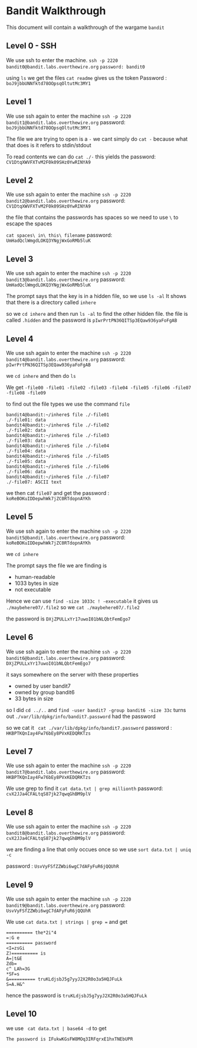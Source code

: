 # Bandit Walkthrough

This document will contain a walkthrough of the wargame `bandit`

## Level 0 - SSH

We use ssh to enter the machine.
`ssh -p 2220 bandit0@bandit.labs.overthewire.org`
`password: bandit0`

using `ls` we get the files
`cat readme` gives us the token
Password : `boJ9jbbUNNfktd78OOpsqOltutMc3MY1`

## Level 1

We use ssh again to enter the machine
`ssh -p 2220 bandit1@bandit.labs.overthewire.org`
password: `boJ9jbbUNNfktd78OOpsqOltutMc3MY1`

The file we are trying to open is a `-`
we cant simply do `cat -` because what that does is it refers to stdin/stdout

To read contents we can do `cat ./-` this yields the password: `CV1DtqXWVFXTvM2F0k09SHz0YwRINYA9`

## Level 2

We use ssh again to enter the machine
`ssh -p 2220 bandit2@bandit.labs.overthewire.org`
password: `CV1DtqXWVFXTvM2F0k09SHz0YwRINYA9`

the file that contains the passwords has spaces so we need to use `\` to escape the spaces

`cat spaces\ in\ this\ filename`
password: `UmHadQclWmgdLOKQ3YNgjWxGoRMb5luK`

## Level 3

We use ssh again to enter the machine
`ssh -p 2220 bandit3@bandit.labs.overthewire.org`
password: `UmHadQclWmgdLOKQ3YNgjWxGoRMb5luK`

The prompt says that the key is in a hidden file, so we use `ls -al`
It shows that there is a directory called `inhere`

so we `cd inhere` and then run `ls -al` to find the other hidden file.
the file is called `.hidden` and the password is `pIwrPrtPN36QITSp3EQaw936yaFoFgAB`

## Level 4

We use ssh again to enter the machine
`ssh -p 2220 bandit4@bandit.labs.overthewire.org`
password: `pIwrPrtPN36QITSp3EQaw936yaFoFgAB`

we `cd inhere` and then do `ls`

We get
`-file00 -file01 -file02 -file03 -file04 -file05 -file06 -file07 -file08 -file09`

to find out the file types we use the command `file`

```
bandit4@bandit:~/inhere$ file ./-file01
./-file01: data
bandit4@bandit:~/inhere$ file ./-file02
./-file02: data
bandit4@bandit:~/inhere$ file ./-file03
./-file03: data
bandit4@bandit:~/inhere$ file ./-file04
./-file04: data
bandit4@bandit:~/inhere$ file ./-file05
./-file05: data
bandit4@bandit:~/inhere$ file ./-file06
./-file06: data
bandit4@bandit:~/inhere$ file ./-file07
./-file07: ASCII text
```

we then cat `file07` and get the password : `koReBOKuIDDepwhWk7jZC0RTdopnAYKh`

## Level 5

We use ssh again to enter the machine
`ssh -p 2220 bandit5@bandit.labs.overthewire.org`
password: `koReBOKuIDDepwhWk7jZC0RTdopnAYKh`

we `cd inhere`

The prompt says the file we are finding is

- human-readable
- 1033 bytes in size
- not executable

Hence we can use `find -size 1033c ! -executable`
it gives us `./maybehere07/.file2` so we `cat ./maybehere07/.file2`

the password is `DXjZPULLxYr17uwoI01bNLQbtFemEgo7`

## Level 6

We use ssh again to enter the machine
`ssh -p 2220 bandit6@bandit.labs.overthewire.org`
password: `DXjZPULLxYr17uwoI01bNLQbtFemEgo7`

it says somewhere on the server with these properties

- owned by user bandit7
- owned by group bandit6
- 33 bytes in size

so I did `cd ../..` and `find -user bandit7 -group bandit6 -size 33c`
turns out `./var/lib/dpkg/info/bandit7.password` had the password

so we cat it ` cat ./var/lib/dpkg/info/bandit7.password`
password : `HKBPTKQnIay4Fw76bEy8PVxKEDQRKTzs`

## Level 7

We use ssh again to enter the machine
`ssh -p 2220 bandit7@bandit.labs.overthewire.org`
password: `HKBPTKQnIay4Fw76bEy8PVxKEDQRKTzs`

We use grep to find it `cat data.txt | grep millionth`
password: `cvX2JJa4CFALtqS87jk27qwqGhBM9plV`

## Level 8

We use ssh again to enter the machine
`ssh -p 2220 bandit8@bandit.labs.overthewire.org`
password: `cvX2JJa4CFALtqS87jk27qwqGhBM9plV`

we are finding a line that only occues once so we use `sort data.txt | uniq -c`

password : `UsvVyFSfZZWbi6wgC7dAFyFuR6jQQUhR`

## Level 9

We use ssh again to enter the machine
`ssh -p 2220 bandit9@bandit.labs.overthewire.org`
password: `UsvVyFSfZZWbi6wgC7dAFyFuR6jQQUhR`

We use `cat data.txt | strings | grep =`
and get

```
========== the*2i"4
=:G e
========== password
<I=zsGi
Z)========== is
A=|t&E
Zdb=
c^ LAh=3G
*SF=s
&========== truKLdjsbJ5g7yyJ2X2R0o3a5HQJFuLk
S=A.H&^
```

hence the password is `truKLdjsbJ5g7yyJ2X2R0o3a5HQJFuLk`

## Level 10

we use ` cat data.txt | base64 -d`
to get

```
The password is IFukwKGsFW8MOq3IRFqrxE1hxTNEbUPR

```
